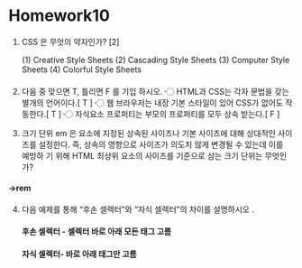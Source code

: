 # Homework10

1. CSS 은 무엇의 약자인가? [2]

     (1) Creative Style Sheets
       (2) Cascading Style Sheets
       (3) Computer Style Sheets
       (4) Colorful Style Sheets

     #### 

2. 다음 중 맞으면 T, 틀리면 F 를 기입 하시오.
     〮 HTML과 CSS는 각자 문법을 갖는 별개의 언어이다.[ T ]
       〮 웹 브라우저는 내장 기본 스타일이 있어 CSS가 없어도 작동한다.[ T ]
       〮 자식요소 프로퍼티는 부모의 프로퍼티를 모두 상속 받는다.[ F ]

3. 크기 단위 em 은 요소에 지정된 상속된 사이즈나 기본 사이즈에 대해 상대적인 사이
     즈를 설정한다. 즉, 상속의 영향으로 사이즈가 의도치 않게 변경될 수 있는데 이를 예방하
       기 위해 HTML 최상위 요소의 사이즈를 기준으로 삼는 크기 단위는 무엇인가?

####        ->rem

4. 다음 예제를 통해 “후손 셀렉터”와 “자식 셀렉터”의 차이를 설명하시오 . 

   #### 후손 셀렉터 - 셀렉터 바로 아래 모든 태그 고름

   #### 자식 셀렉터- 바로 아래 태그만 고름